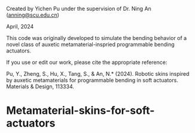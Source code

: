 Created by Yichen Pu under the supervision of Dr. Ning An (anning@scu.edu.cn)

April, 2024

This code was originally developed to simulate the bending behavior of a novel class of auxetic metamaterial-inspried programmable bending actuators.

If you use or edit our work, please cite the appropriate reference:

Pu, Y., Zheng, S., Hu, X., Tang, S., & An, N.* (2024). Robotic skins inspired by auxetic metamaterials for programmable bending in soft actuators. Materials & Design, 113334.
# Metamaterial-skins-for-soft-actuators
